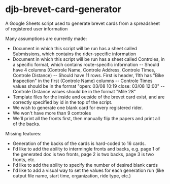 # djb-brevet-card-generator
A Google Sheets script used to generate brevet cards from a spreadsheet of registered user information

Many assumptions are currently made:
- Document in which this script will be run has a sheet called Submissions, which contains the rider-specific information
- Document in which this script will be run has a sheet called Controles, in a specific format, which contains route-specific information
-- Should have 4 columns (Controle Name, Controle Address, Controle Times, Controle Distance)
-- Should have 11 rows. First is header, 11th has "Bike Inspection" in the first (Controle Name) columns
-- Controle Times values should be in the format "open: 03/08 10:19 close: 03/08 12:00"
-- Controle Distance values should be in the format "Mile 28"
- Template files for the inside and outside of the brevet card exist, and are correctly specified by id in the top of the script.
- We wish to generate one blank card for every registered rider.
- We won't have more than 9 controles
- We'll print all the fronts first, then manually flip the papers and print all of the backs.

Missing features: 
 - Generation of the backs of the cards is hard-coded to 16 cards.
 - I'd like to add the ability to intermingle fronts and backs, e.g. page 1 of the generated doc is two fronts, page 2 is two backs, page 3 is two fronts, etc.
 - I'd like to add the ability to specify the number of desired blank cards
 - I'd like to add a visual way to set the values for each generation run (like output file name, start time, organization, ride type, etc.)


